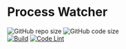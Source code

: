 # Process Watcher  

![GitHub repo size](https://img.shields.io/github/repo-size/jirikostiha/process-watcher)
![GitHub code size](https://img.shields.io/github/languages/code-size/jirikostiha/process-watcher)  
[![Build](https://github.com/jirikostiha/process-watcher/actions/workflows/build.yml/badge.svg)](https://github.com/jirikostiha/process-watcher/actions/workflows/build.yml)
[![Code Lint](https://github.com/jirikostiha/process-watcher/actions/workflows/lint-code.yml/badge.svg)](https://github.com/jirikostiha/process-watcher/actions/workflows/lint-code.yml)
